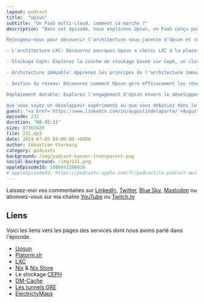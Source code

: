 ```yaml
---
layout: podcast
title:  "Upsun"
subtitle: "Un PaaS multi-cloud, comment ca marche ?"
description: "Dans cet épisode, nous explorons Upsun, un PaaS conçu pour simplifier le développement et le déploiement d'applications.

Rejoignez-nous pour découvrir l'architecture sous-jacente d'Upsun et comprendre comment il permet aux développeurs de créer des applications sécurisées, évolutives et conformes. Nous approfondirons les points suivants:

- L'architecture LXC: Découvrez pourquoi Upsun a choisi LXC à la place de Docker pour la conteneurisation et les avantages que cela apporte en termes de performance et de sécurité.

- Stockage Ceph: Explorez la couche de stockage basée sur Ceph, un cluster de stockage par bloc, et comment il garantit la disponibilité et la durabilité des données.

- Architecture immuable: Apprenez les principes de l'architecture immuable et comment elle améliore la sécurité et la conformité des applications.

- Gestion du réseau: Découvrez comment Upsun gère efficacement les réseaux complexes, avec plus de 800 adresses IP pouvant être attachées à une seule instance EC2.

Déploiement durable: Explorez l'engagement d'Upsun envers le développement durable et comment ils aident les clients à réduire l'empreinte carbone de leurs déploiements en choisissant des régions cloud plus écologiques.

Que vous soyez un développeur expérimenté ou que vous débutiez dans le monde du cloud, cet épisode vous fournira des informations précieuses sur les choix d'architecture et de design faits par Upsun."
guest: "<a href='https://www.linkedin.com/in/augustindelaporte/'>Augustin Delaporte, VP Produit</a> et <a href='https://www.linkedin.com/in/florian-margaine-43971136'>Florian Margaine</a>, SVP Opérations et Engineering, Platform.sh"
episode: 231
duration: "00:45:31" 
size: 87363420
file: 231.mp3
date: 2024-07-05 04:00:00 +0000
author: Sébastien Stormacq
category: podcasts
background: /img/podcast-banner-transparent.png
social-background: /img/231.png
appleEpisodeId: 1000661200010
# appleEpisodeId: https://podcasts.apple.com/fr/podcast/le-podcast-aws-en-français/id1452118442
---
```


Laissez-moi vos commentaires sur [LinkedIn](https://www.linkedin.com/in/sebastienstormacq/), [Twitter](https://twitter.com/sebsto), [Blue Sky](https://bsky.app/profile/sebsto.bsky.social), [Mastodon](https://awscommunity.social/@sebsto) ou abonnez-vous sur ma chaîne [YouTube](https://www.youtube.com/sebsto) ou [Twitch.tv](https://www.twitch.tv/sebAWS)

## Liens

Voici les liens vers les pages des services dont nous avons parlé dans l'épisode.

- [Upsun](https://upsun.com/)
- [Platorm.sh](https://platform.sh/)
- [LXC](https://linuxcontainers.org/)
- [Nix](https://nixos.org/) & [Nix Store](https://search.nixos.org/packages)
- Le stockage [CEPH](https://ceph.io/en/)
- [DM-Cache](https://www.kernel.org/doc/Documentation/device-mapper/cache.txt)
- [Les tunnels GRE](https://www.cloudflare.com/fr-fr/learning/network-layer/what-is-gre-tunneling/)
- [ElectrictyMaps](https://app.electricitymaps.com/map)